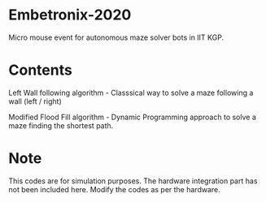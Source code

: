 # Embetronix-2020
Micro mouse event for autonomous maze solver bots in IIT KGP.

# Contents

Left Wall following algorithm - Classsical way to solve a maze following a wall (left / right)

Modified Flood Fill algorithm - Dynamic Programming approach to solve a maze finding the shortest path.

# Note

This codes are for simulation purposes. The hardware integration part has not been included here.
Modify the codes as per the hardware.
